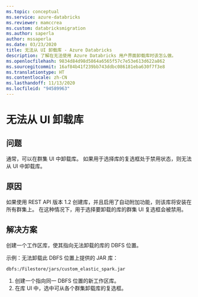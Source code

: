 ```yaml
---
ms.topic: conceptual
ms.service: azure-databricks
ms.reviewer: mamccrea
ms.custom: databricksmigration
ms.author: saperla
author: mssaperla
ms.date: 03/23/2020
title: 无法从 UI 卸载库 - Azure Databricks
description: 了解在无法使用 Azure Databricks 用户界面卸载库时该怎么做。
ms.openlocfilehash: 9834d84d98d5864a6565f57c7e53e613d622a862
ms.sourcegitcommit: 16af84b41f239bb743ddbc086181eba630f7f3e8
ms.translationtype: HT
ms.contentlocale: zh-CN
ms.lasthandoff: 11/13/2020
ms.locfileid: "94589963"
---
```

# <a name="cannot-uninstall-library-from-ui"></a>无法从 UI 卸载库

## <a name="problem"></a>问题

通常，可以在群集 UI 中卸载库。 如果用于选择库的复选框处于禁用状态，则无法从 UI 中卸载库。

## <a name="cause"></a>原因

如果使用 REST API 版本 1.2 创建库，并且启用了自动附加功能，则该库将安装在所有群集上。 在这种情况下，用于选择要卸载的库的群集 UI 复选框会被禁用。

## <a name="solution"></a>解决方案

创建一个工作区库，使其指向无法卸载的库的 DBFS 位置。

示例：无法卸载此 DBFS 位置上提供的 JAR 库：

```
dbfs:/Filestore/jars/custom_elastic_spark.jar
```

1. 创建一个指向同一 DBFS 位置的新工作区库。
2. 在库 UI 中，选中可从各个群集卸载库的复选框。